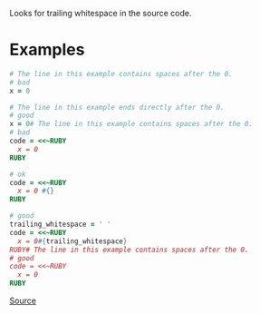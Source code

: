 
Looks for trailing whitespace in the source code.

# Examples

```ruby
# The line in this example contains spaces after the 0.
# bad
x = 0

# The line in this example ends directly after the 0.
# good
x = 0# The line in this example contains spaces after the 0.
# bad
code = <<~RUBY
  x = 0
RUBY

# ok
code = <<~RUBY
  x = 0 #{}
RUBY

# good
trailing_whitespace = ' '
code = <<~RUBY
  x = 0#{trailing_whitespace}
RUBY# The line in this example contains spaces after the 0.
# good
code = <<~RUBY
  x = 0
RUBY
```

[Source](http://www.rubydoc.info/gems/rubocop/RuboCop/Cop/Layout/TrailingWhitespace)